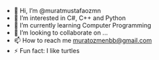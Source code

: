 - 👋 Hi, I’m @muratmustafaozmn
- 👀 I’m interested in C#, C++ and Python
- 🌱 I’m currently learning Computer Programming
- 💞️ I’m looking to collaborate on ...
- 📫 How to reach me muratozmenbb@gmail.com
- ⚡ Fun fact: I like turtles

<!---
muratmustafaozmn/muratmustafaozmn is a ✨ special ✨ repository because its `README.md` (this file) appears on your GitHub profile.
You can click the Preview link to take a look at your changes.
--->
